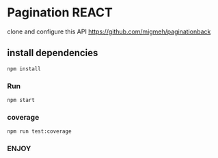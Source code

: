 # Pagination REACT 

clone and configure this API
https://github.com/migmeh/paginationback


## install dependencies
```
npm install
```

### Run
```
npm start
```

### coverage
```
npm run test:coverage
```

### ENJOY
